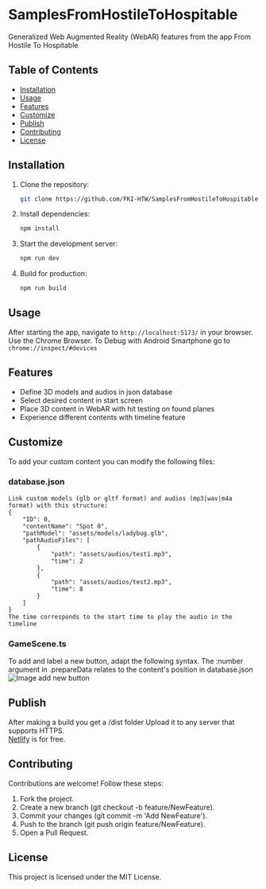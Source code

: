 # SamplesFromHostileToHospitable
Generalized Web Augmented Reality (WebAR) features from the app From Hostile To Hospitable

## Table of Contents
- [Installation](#installation)
- [Usage](#usage)
- [Features](#features)
- [Customize](#customize)
- [Publish](#publish)
- [Contributing](#contributing)
- [License](#license)

## Installation
1. Clone the repository:
   ```bash
   git clone https://github.com/FKI-HTW/SamplesFromHostileToHospitable
2. Install dependencies:
    ```bash
    npm install
3. Start the development server:
    ```bash
    npm run dev
4. Build for production:
    ```bash
    npm run build
## Usage
After starting the app, navigate to `http://localhost:5173/` in your browser. <br>
Use the Chrome Browser. To Debug with Android Smartphone go to `chrome://inspect/#devices`
## Features
- Define 3D models and audios in json database
- Select desired content in start screen
- Place 3D content in WebAR with hit testing on found planes
- Experience different contents with timeline feature
## Customize
To add your custom content you can modify the following files:
### database.json
    Link custom models (glb or gltf format) and audios (mp3|wav|m4a format) with this structure:
    {
        "ID": 0,
        "contentName": "Spot 0",
        "pathModel": "assets/models/ladybug.glb",
        "pathAudioFiles": [
            {
                "path": "assets/audios/test1.mp3",
                "time": 2
            },
            {
                "path": "assets/audios/test2.mp3",
                "time": 8
            }
        ]
    }
    The time corresponds to the start time to play the audio in the timeline
### GameScene.ts
To add and label a new button, adapt the following syntax. The :number argument in .prepareData relates to the content's position in database.json
![Image add new button](./public/assets/readme/newContentButton.png)
## Publish
After making a build you get a /dist folder
Upload it to any server that supports HTTPS. <br>
[Netlify](https://app.netlify.com/) is for free.
## Contributing
Contributions are welcome! Follow these steps:
1. Fork the project.
2. Create a new branch (git checkout -b feature/NewFeature).
3. Commit your changes (git commit -m 'Add NewFeature').
4. Push to the branch (git push origin feature/NewFeature).
5. Open a Pull Request.
## License
This project is licensed under the MIT License.

